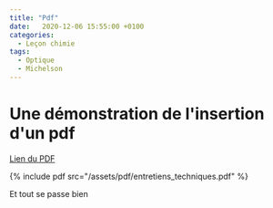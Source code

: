 ```yaml
---
title: "Pdf"
date:   2020-12-06 15:55:00 +0100
categories:
  - Leçon chimie
tags:
  - Optique
  - Michelson
---
```


# Une démonstration de l'insertion d'un pdf

[Lien du PDF](/assets/pdf/entretiens_techniques.pdf)

{% include pdf src="/assets/pdf/entretiens_techniques.pdf" %}

Et tout se passe bien


